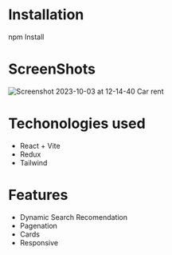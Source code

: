 # Installation
npm Install

# ScreenShots
![Screenshot 2023-10-03 at 12-14-40 Car rent](https://github.com/adithyanajay/22N-landing-page/assets/65997321/dfa84341-9a51-40b5-860c-f45c81503595)

# Techonologies used
- React + Vite
- Redux
- Tailwind

# Features
- Dynamic Search Recomendation
- Pagenation
- Cards
- Responsive

